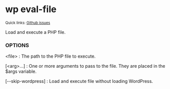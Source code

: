 # wp eval-file

<small>Quick links: <a href="https://github.com/issues?q=is%3Aopen+label%3Acommand%3Aeval-file+sort%3Aupdated-desc+org%3Awp-cli">Github issues</a></small>

Load and execute a PHP file.

### OPTIONS

&lt;file&gt;
: The path to the PHP file to execute.

[&lt;arg&gt;...]
: One or more arguments to pass to the file. They are placed in the $args variable.

[\--skip-wordpress]
: Load and execute file without loading WordPress.


